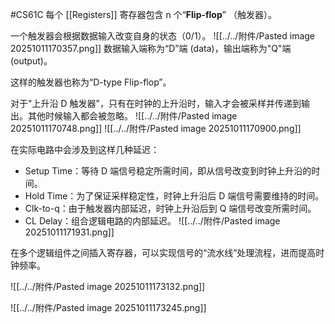 #CS61C 
每个 [[Registers]] 寄存器包含 n 个“**Flip-flop**” （触发器）。

一个触发器会根据数据输入改变自身的状态（0/1）。
![[../../附件/Pasted image 20251011170357.png]]
数据输入端称为“D”端 (data)，输出端称为"Q"端 (output)。

这样的触发器也称为“D-type Flip-flop”。

对于"上升沿 D 触发器"，只有在时钟的上升沿时，输入才会被采样并传递到输出。其他时候输入都会被忽略。
![[../../附件/Pasted image 20251011170748.png]]
![[../../附件/Pasted image 20251011170900.png]]

在实际电路中会涉及到这样几种延迟：
- Setup Time：等待 D 端信号稳定所需时间，即从信号改变到时钟上升沿的时间。
- Hold Time：为了保证采样稳定性，时钟上升沿后 D 端信号需要维持的时间。
- Clk-to-q：由于触发器内部延迟，时钟上升沿后到 Q 端信号改变所需时间。
- CL Delay：组合逻辑电路的内部延迟。
![[../../附件/Pasted image 20251011171931.png]]

在多个逻辑组件之间插入寄存器，可以实现信号的“流水线”处理流程，进而提高时钟频率。

![[../../附件/Pasted image 20251011173132.png]]

![[../../附件/Pasted image 20251011173245.png]]
